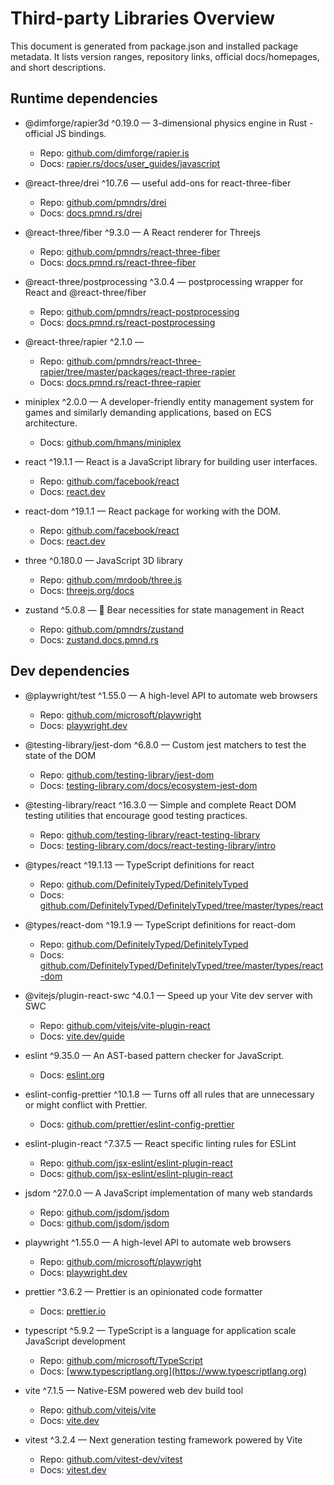 # Third-party Libraries Overview

This document is generated from package.json and installed package metadata. It lists version ranges, repository links, official docs/homepages, and short descriptions.

## Runtime dependencies

- @dimforge/rapier3d ^0.19.0 — 3-dimensional physics engine in Rust - official JS bindings.
  - Repo: [github.com/dimforge/rapier.js](https://github.com/dimforge/rapier.js)
  - Docs: [rapier.rs/docs/user_guides/javascript](https://rapier.rs/docs/user_guides/javascript)

- @react-three/drei ^10.7.6 — useful add-ons for react-three-fiber
  - Repo: [github.com/pmndrs/drei](https://github.com/pmndrs/drei)
  - Docs: [docs.pmnd.rs/drei](https://docs.pmnd.rs/drei)

- @react-three/fiber ^9.3.0 — A React renderer for Threejs
  - Repo: [github.com/pmndrs/react-three-fiber](https://github.com/pmndrs/react-three-fiber)
  - Docs: [docs.pmnd.rs/react-three-fiber](https://docs.pmnd.rs/react-three-fiber)

- @react-three/postprocessing ^3.0.4 — postprocessing wrapper for React and @react-three/fiber
  - Repo: [github.com/pmndrs/react-postprocessing](https://github.com/pmndrs/react-postprocessing)
  - Docs: [docs.pmnd.rs/react-postprocessing](https://docs.pmnd.rs/react-postprocessing)

- @react-three/rapier ^2.1.0 —
  - Repo: [github.com/pmndrs/react-three-rapier/tree/master/packages/react-three-rapier](https://github.com/pmndrs/react-three-rapier/tree/master/packages/react-three-rapier)
  - Docs: [docs.pmnd.rs/react-three-rapier](https://docs.pmnd.rs/react-three-rapier)

- miniplex ^2.0.0 — A developer-friendly entity management system for games and similarly demanding applications, based on ECS architecture.
  - Docs: [github.com/hmans/miniplex](https://github.com/hmans/miniplex#readme)

- react ^19.1.1 — React is a JavaScript library for building user interfaces.
  - Repo: [github.com/facebook/react](https://github.com/facebook/react)
  - Docs: [react.dev](https://react.dev)

- react-dom ^19.1.1 — React package for working with the DOM.
  - Repo: [github.com/facebook/react](https://github.com/facebook/react)
  - Docs: [react.dev](https://react.dev)

- three ^0.180.0 — JavaScript 3D library
  - Repo: [github.com/mrdoob/three.js](https://github.com/mrdoob/three.js)
  - Docs: [threejs.org/docs](https://threejs.org/docs)

- zustand ^5.0.8 — 🐻 Bear necessities for state management in React
  - Repo: [github.com/pmndrs/zustand](https://github.com/pmndrs/zustand)
  - Docs: [zustand.docs.pmnd.rs](https://zustand.docs.pmnd.rs)

## Dev dependencies

- @playwright/test ^1.55.0 — A high-level API to automate web browsers
  - Repo: [github.com/microsoft/playwright](https://github.com/microsoft/playwright)
  - Docs: [playwright.dev](https://playwright.dev)

- @testing-library/jest-dom ^6.8.0 — Custom jest matchers to test the state of the DOM
  - Repo: [github.com/testing-library/jest-dom](https://github.com/testing-library/jest-dom)
  - Docs: [testing-library.com/docs/ecosystem-jest-dom](https://testing-library.com/docs/ecosystem-jest-dom/)

- @testing-library/react ^16.3.0 — Simple and complete React DOM testing utilities that encourage good testing practices.
  - Repo: [github.com/testing-library/react-testing-library](https://github.com/testing-library/react-testing-library)
  - Docs: [testing-library.com/docs/react-testing-library/intro](https://testing-library.com/docs/react-testing-library/intro/)

- @types/react ^19.1.13 — TypeScript definitions for react
  - Repo: [github.com/DefinitelyTyped/DefinitelyTyped](https://github.com/DefinitelyTyped/DefinitelyTyped)
  - Docs: [github.com/DefinitelyTyped/DefinitelyTyped/tree/master/types/react](https://github.com/DefinitelyTyped/DefinitelyTyped/tree/master/types/react)

- @types/react-dom ^19.1.9 — TypeScript definitions for react-dom
  - Repo: [github.com/DefinitelyTyped/DefinitelyTyped](https://github.com/DefinitelyTyped/DefinitelyTyped)
  - Docs: [github.com/DefinitelyTyped/DefinitelyTyped/tree/master/types/react-dom](https://github.com/DefinitelyTyped/DefinitelyTyped/tree/master/types/react-dom)

- @vitejs/plugin-react-swc ^4.0.1 — Speed up your Vite dev server with SWC
  - Repo: [github.com/vitejs/vite-plugin-react](https://github.com/vitejs/vite-plugin-react)
  - Docs: [vite.dev/guide](https://vite.dev/guide/)

- eslint ^9.35.0 — An AST-based pattern checker for JavaScript.
  - Docs: [eslint.org](https://eslint.org)

- eslint-config-prettier ^10.1.8 — Turns off all rules that are unnecessary or might conflict with Prettier.
  - Docs: [github.com/prettier/eslint-config-prettier](https://github.com/prettier/eslint-config-prettier#readme)

- eslint-plugin-react ^7.37.5 — React specific linting rules for ESLint
  - Repo: [github.com/jsx-eslint/eslint-plugin-react](https://github.com/jsx-eslint/eslint-plugin-react)
  - Docs: [github.com/jsx-eslint/eslint-plugin-react](https://github.com/jsx-eslint/eslint-plugin-react#readme)

- jsdom ^27.0.0 — A JavaScript implementation of many web standards
  - Repo: [github.com/jsdom/jsdom](https://github.com/jsdom/jsdom)
  - Docs: [github.com/jsdom/jsdom](https://github.com/jsdom/jsdom#readme)

- playwright ^1.55.0 — A high-level API to automate web browsers
  - Repo: [github.com/microsoft/playwright](https://github.com/microsoft/playwright)
  - Docs: [playwright.dev](https://playwright.dev)

- prettier ^3.6.2 — Prettier is an opinionated code formatter
  - Docs: [prettier.io](https://prettier.io)

- typescript ^5.9.2 — TypeScript is a language for application scale JavaScript development
  - Repo: [github.com/microsoft/TypeScript](https://github.com/microsoft/TypeScript)
  - Docs: [www.typescriptlang.org](https://www.typescriptlang.org)

- vite ^7.1.5 — Native-ESM powered web dev build tool
  - Repo: [github.com/vitejs/vite](https://github.com/vitejs/vite)
  - Docs: [vite.dev](https://vite.dev)

- vitest ^3.2.4 — Next generation testing framework powered by Vite
  - Repo: [github.com/vitest-dev/vitest](https://github.com/vitest-dev/vitest)
  - Docs: [vitest.dev](https://vitest.dev)
